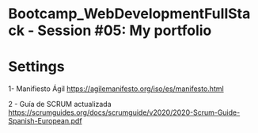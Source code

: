 # Bootcamp_WebDevelopmentFullStack - Session #05: My portfolio

# Settings

1- Manifiesto Ágil
https://agilemanifesto.org/iso/es/manifesto.html

2 - Guía de SCRUM actualizada
 https://scrumguides.org/docs/scrumguide/v2020/2020-Scrum-Guide-Spanish-European.pdf
